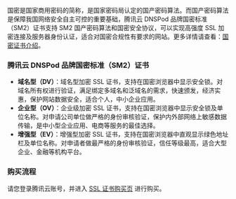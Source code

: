 国密是国家商用密码的简称，是国家密码局认定的国产密码算法。而国产密码算法是保障我国网络安全自主可控的重要基础，腾讯云 DNSPod 品牌国密标准（SM2）证书支持 SM2 国产密码算法和国密安全协议，可以实现高强度 SSL 加密连接及服务器身份认证，适合对国密合规性有要求的网站。更多详情请查看：[国密证书介绍](https://cloud.tencent.com/document/product/400/47407)。

### 腾讯云 DNSPod 品牌国密标准（SM2）证书
- **域名型（DV）**：域名型加密 SSL 证书，支持在国密浏览器中显示安全锁。对域名所有权进行验证，满足绑定多域名和泛域名的需求，快速颁发，经济实惠，保护网站数据安全，适合个人，中小企业应用。
- **企业型（OV）**：企业级加密 SSL 证书，支持在国密浏览器中显示安全锁及单位名称。对申请公司单位做严格的身份审核验证，保护内外部网络上敏感数据传输，是中小型企业应用、电商等服务的最佳选择。
- **增强型（EV）**：增强型加密 SSL 证书，支持在国密浏览器中直观显示绿色地址栏及单位名称。对申请者做最严格的身份审核验证，信任等级最高，适合大型企业、金融等机构平台。

### 购买流程
请您登录腾讯云账号，并进入 [SSL 证书购买页](https://buy.cloud.tencent.com/ssl) 进行购买。
